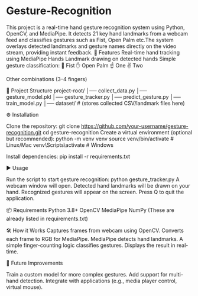 # Gesture-Recognition
This project is a real-time hand gesture recognition system using Python, OpenCV, and MediaPipe. It detects 21 key hand landmarks from a webcam feed and classifies gestures such as Fist, Open Palm etc.The system overlays detected landmarks and gesture names directly on the video stream, providing instant feedback.
🚀 Features
Real-time hand tracking using MediaPipe Hands
Landmark drawing on detected hands
Simple gesture classification:
👊 Fist
✋ Open Palm
☝ One
✌ Two

Other combinations (3–4 fingers)

📂 Project Structure
project-root/
│── collect_data.py
│── gesture_model.pkl
│── gesture_tracker.py
│── predict_gesture.py
│── train_model.py
│── dataset/          # (stores collected CSV/landmark files here)


⚙️ Installation

Clone the repository:
git clone https://github.com/your-username/gesture-recognition.git
cd gesture-recognition
Create a virtual environment (optional but recommended):
python -m venv venv
source venv/bin/activate   # Linux/Mac
venv\Scripts\activate      # Windows


Install dependencies:
pip install -r requirements.txt

▶️ Usage

Run the script to start gesture recognition:
python gesture_tracker.py
A webcam window will open.
Detected hand landmarks will be drawn on your hand.
Recognized gestures will appear on the screen.
Press Q to quit the application.


📦 Requirements
Python 3.8+
OpenCV
MediaPipe
NumPy
(These are already listed in requirements.txt)

🛠 How it Works
Captures frames from webcam using OpenCV.
Converts each frame to RGB for MediaPipe.
MediaPipe detects hand landmarks.
A simple finger-counting logic classifies gestures.
Displays the result in real-time.


🔮 Future Improvements

Train a custom model for more complex gestures.
Add support for multi-hand detection.
Integrate with applications (e.g., media player control, virtual mouse).
